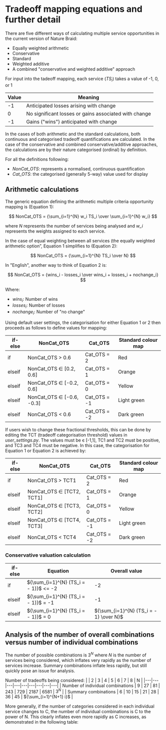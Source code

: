 # Tradeoff mapping equations and further detail

There are five different ways of calculating multiple service opportunities in the current version of Nature Braid:

- Equally weighted arithmetic
- Conservative
- Standard
- Weighted additive
- A combined "conservative and weighted additive" approach

For input into the tadeoff mapping, each service (*TS<sub>i</sub>*) takes a value of -1, 0, or 1

| Value | Meaning |
|--------------|-----------|
| -1 | Anticipated losses arising with change |
| 0 | No significant losses or gains associated with change |
| -1 | Gains ("wins") anticipated with change |

In the cases of both arithmetic and the standard calculations, both continuous and categorised tradeoff quantifications are calculated. In the case of the conservative and combined conservative/additive approaches, the calculations are by their nature categorised (ordinal) by definition.

For all the definitions following:
- *NonCat_OTS*: represents a normalised, continuous quantification
- *Cat_OTS*: the categorised (generally 5-way) value used for display

## Arithmetic calculations

The generic equation defining the arithmetic multiple criteria opportunity mapping is (Equation 1):

$$ NonCat_OTS = {\sum_{i=1}^{N} w_i TS_i \over \sum_{i=1}^{N} w_i} $$

where *N* represents the number of services being analysed and *w_i* represents the weights assigned to each service. 

In the case of equal weighting between all services (the equally weighted arithmetic option”, Equation 1 simplifies to (Equation 2):

$$ NonCat_OTS = {\sum_{i=1}^{N} TS_i \over N} $$

In "English", another way to think of Equation 2 is:

$$ NonCat_OTS = {wins_i - losses_i \over wins_i + losses_i + nochange_i} $$

Where:
- $wins_i$: Number of wins
- $losses_i$: Number of losses
- $nochange_i$: Number of "no change"

Using default user settings, the categorisation for either Equation 1 or 2 then proceeds as follows to define values for mapping:

| if-else | NonCat_OTS | Cat_OTS | Standard colour map |
|---|---|---|---|
| if | NonCat_OTS > 0.6 | Cat_OTS = 2 | Red |
| elseif | NonCat_OTS ∈ \[0.2, 0.6] | Cat_OTS = 1 | Orange |
| elseif | NonCat_OTS ∈ \[-0.2, 0.6] | Cat_OTS = 0 | Yellow |
| elseif | NonCat_OTS ∈ \[-0.6, -0.3] | Cat_OTS = -1 | Light green |
| elseif | NonCat_OTS < 0.6 | Cat_OTS = -2 | Dark green |

If users wish to change these fractional thresholds, this can be done by editing the TCT (tradeoff categorisation threshold) values in *user_settings.py*. The values must be є \[-1,1], TC1 and TC2 must be positive, and TC3 and TC4 must be negative. In this case, the categorisation for Equation 1 or Equation 2 is achieved by:

| if-else | NonCat_OTS | Cat_OTS | Standard colour map |
|---|---|---|---|
| if | NonCat_OTS > TCT1 | Cat_OTS = 2 | Red |
| elseif | NonCat_OTS ∈ \[TCT2, TCT1] | Cat_OTS = 1 | Orange |
| elseif | NonCat_OTS ∈ \[TCT3, TCT2] | Cat_OTS = 0 | Yellow |
| elseif | NonCat_OTS ∈ \[TCT4, TCT3] | Cat_OTS = -1 | Light green |
| elseif | NonCat_OTS < TCT4 | Cat_OTS = -2 | Dark green |

### Conservative valuation calculation

| if-else | Equation | Overall value |
|---|---|---|
| if | ${\sum_{i=1}^{N} (TS_i = - 1)}$  <= -2 | -2 |
| elseif | ${\sum_{i=1}^{N} (TS_i = - 1)}$  = -1 | -1 |
| elseif | ${\sum_{i=1}^{N} (TS_i = - 1)}$  = 0 | ${\sum_{i=1}^{N} (TS_i = - 1) \over N}$ |

## Analysis of the number of overall combinations versus number of individual combinations

The number of possible combinations is $3^N$ where *N* is the number of services being considered, which inflates very rapidly as the number of services increase. Summary combinations inflate less rapidly, but still quickly pose an issue for analysis.

Number of tradeoffs being considered:
| | 2 | 3 | 4 | 5 | 6 | 7 | 8 | N |
|---|---|---|---|---|---|---|---|---|
| Number of individual combinations | 9 | 27 | 81 | 243 | 729 | 2187 | 6581 | $3^N$ |
| Summary combinations | 6 | 10 | 15 | 21 | 28 | 36 | 45 | ${\sum_{i=1}^{N+1} i}$ |

More generally, if the number of categories considered in each individual service changes to C, the number of individual combinations is C to the power of N. This clearly inflates even more rapidly as C increases, as demonstrated in the following table:

